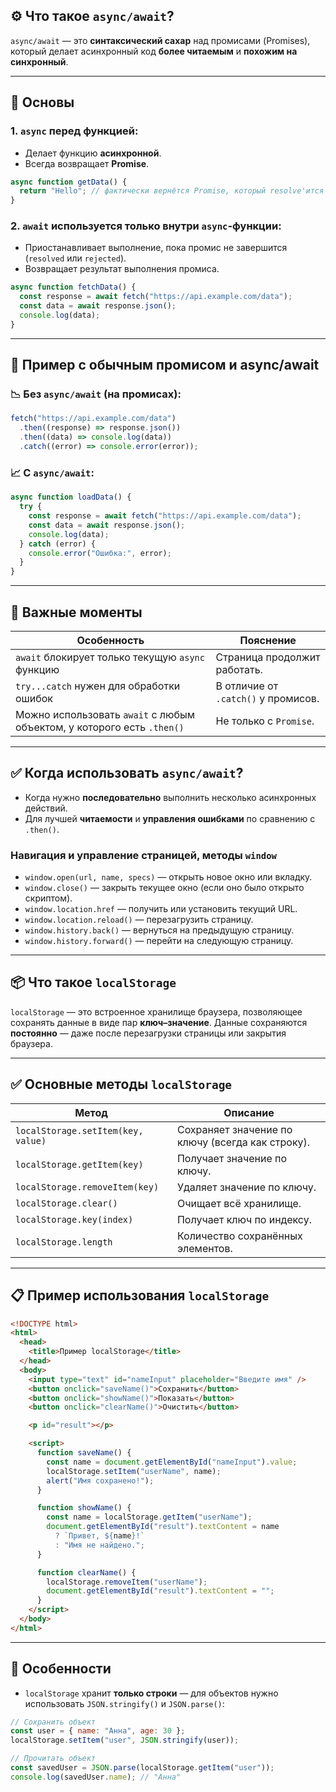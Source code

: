 ## ⚙ Что такое `async/await`?

`async/await` — это **синтаксический сахар** над промисами (Promises), который делает асинхронный код **более читаемым** и **похожим на синхронный**.

___

## 📌 Основы

### 1\. `async` перед функцией:

-   Делает функцию **асинхронной**.
-   Всегда возвращает **Promise**.

```js
async function getData() {
  return "Hello"; // фактически вернётся Promise, который resolve'ится в "Hello"
}
```

### 2\. `await` используется **только внутри `async`\-функции**:

-   Приостанавливает выполнение, пока промис не завершится (`resolved` или `rejected`).
-   Возвращает результат выполнения промиса.

```js
async function fetchData() {
  const response = await fetch("https://api.example.com/data");
  const data = await response.json();
  console.log(data);
}
```

___

## 🔄 Пример с обычным промисом и async/await

### 📉 Без `async/await` (на промисах):

```js
fetch("https://api.example.com/data")
  .then((response) => response.json())
  .then((data) => console.log(data))
  .catch((error) => console.error(error));
```

### 📈 С `async/await`:

```js
async function loadData() {
  try {
    const response = await fetch("https://api.example.com/data");
    const data = await response.json();
    console.log(data);
  } catch (error) {
    console.error("Ошибка:", error);
  }
}
```

___

## 📌 Важные моменты

| Особенность | Пояснение |
| --- | --- |
| `await` блокирует только текущую `async` функцию | Страница продолжит работать. |
| `try...catch` нужен для обработки ошибок | В отличие от `.catch()` у промисов. |
| Можно использовать `await` с любым объектом, у которого есть `.then()` | Не только с `Promise`. |

___

## ✅ Когда использовать `async/await`?

-   Когда нужно **последовательно** выполнить несколько асинхронных действий.
-   Для лучшей **читаемости** и **управления ошибками** по сравнению с `.then()`.

### **Навигация и управление страницей, методы `window`**

-   `window.open(url, name, specs)` — открыть новое окно или вкладку.
-   `window.close()` — закрыть текущее окно (если оно было открыто скриптом).
-   `window.location.href` — получить или установить текущий URL.
-   `window.location.reload()` — перезагрузить страницу.
-   `window.history.back()` — вернуться на предыдущую страницу.
-   `window.history.forward()` — перейти на следующую страницу.

___

## 📦 Что такое `localStorage`

`localStorage` — это встроенное хранилище браузера, позволяющее сохранять данные в виде пар **ключ–значение**. Данные сохраняются **постоянно** — даже после перезагрузки страницы или закрытия браузера.

___

## ✅ Основные методы `localStorage`

| Метод | Описание |
| --- | --- |
| `localStorage.setItem(key, value)` | Сохраняет значение по ключу (всегда как строку). |
| `localStorage.getItem(key)` | Получает значение по ключу. |
| `localStorage.removeItem(key)` | Удаляет значение по ключу. |
| `localStorage.clear()` | Очищает всё хранилище. |
| `localStorage.key(index)` | Получает ключ по индексу. |
| `localStorage.length` | Количество сохранённых элементов. |

___

## 📋 Пример использования `localStorage`

```html
<!DOCTYPE html>
<html>
  <head>
    <title>Пример localStorage</title>
  </head>
  <body>
    <input type="text" id="nameInput" placeholder="Введите имя" />
    <button onclick="saveName()">Сохранить</button>
    <button onclick="showName()">Показать</button>
    <button onclick="clearName()">Очистить</button>

    <p id="result"></p>

    <script>
      function saveName() {
        const name = document.getElementById("nameInput").value;
        localStorage.setItem("userName", name);
        alert("Имя сохранено!");
      }

      function showName() {
        const name = localStorage.getItem("userName");
        document.getElementById("result").textContent = name
          ? `Привет, ${name}!`
          : "Имя не найдено.";
      }

      function clearName() {
        localStorage.removeItem("userName");
        document.getElementById("result").textContent = "";
      }
    </script>
  </body>
</html>
```

___

## 🔐 Особенности

-   `localStorage` хранит **только строки** — для объектов нужно использовать `JSON.stringify()` и `JSON.parse()`:

```js
// Сохранить объект
const user = { name: "Анна", age: 30 };
localStorage.setItem("user", JSON.stringify(user));

// Прочитать объект
const savedUser = JSON.parse(localStorage.getItem("user"));
console.log(savedUser.name); // "Анна"
```
